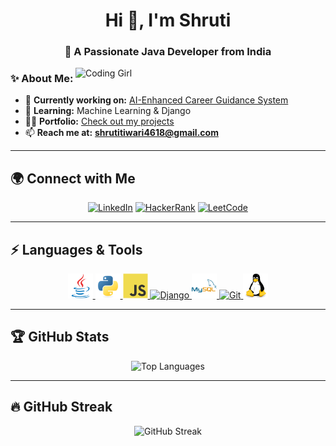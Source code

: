<h1 align="center">Hi 👋, I'm Shruti</h1>
<h3 align="center">🚀 A Passionate Java Developer from India</h3>

<img align="right" alt="Coding Girl" width="400" src="https://i.postimg.cc/zv8rZspx/image.png">

### ✨ About Me:
- 🔭 **Currently working on:** [AI-Enhanced Career Guidance System](https://github.com/shruti-tiwari761/Ai-enhanced-career-guidance-system-using-machine-learning-and-django)  
- 🌱 **Learning:** Machine Learning & Django  
- 👨‍💻 **Portfolio:** [Check out my projects](https://main.d3bd8zqghbpahh.amplifyapp.com/)  
- 📫 **Reach me at:** **shrutitiwari4618@gmail.com**  

---

## 🌍 **Connect with Me**  
<p align="center">
<a href="https://linkedin.com/in/shruti7617" target="blank"><img src="https://img.shields.io/badge/-LinkedIn-%230077B5?style=for-the-badge&logo=linkedin&logoColor=white" alt="LinkedIn"/></a>
<a href="https://www.hackerrank.com/@shrutitiwari4618" target="blank"><img src="https://img.shields.io/badge/-Hackerrank-2EC866?style=for-the-badge&logo=hackerrank&logoColor=white" alt="HackerRank"/></a>
<a href="https://leetcode.com/u/shrutitiwari4618/" target="blank"><img src="https://img.shields.io/badge/-LeetCode-FFA116?style=for-the-badge&logo=leetcode&logoColor=white" alt="LeetCode"/></a>
</p>

---

## ⚡ **Languages & Tools**  
<p align="center">
  <a href="https://www.java.com" target="_blank"> <img src="https://raw.githubusercontent.com/devicons/devicon/master/icons/java/java-original.svg" alt="Java" width="40" height="40"/> </a>
  <a href="https://www.python.org" target="_blank"> <img src="https://raw.githubusercontent.com/devicons/devicon/master/icons/python/python-original.svg" alt="Python" width="40" height="40"/> </a>
  <a href="https://developer.mozilla.org/en-US/docs/Web/JavaScript" target="_blank"> <img src="https://raw.githubusercontent.com/devicons/devicon/master/icons/javascript/javascript-original.svg" alt="JavaScript" width="40" height="40"/> </a>
  <a href="https://www.djangoproject.com/" target="_blank"> <img src="https://cdn.worldvectorlogo.com/logos/django.svg" alt="Django" width="40" height="40"/> </a>
  <a href="https://www.mysql.com/" target="_blank"> <img src="https://raw.githubusercontent.com/devicons/devicon/master/icons/mysql/mysql-original-wordmark.svg" alt="MySQL" width="40" height="40"/> </a>
  <a href="https://git-scm.com/" target="_blank"> <img src="https://www.vectorlogo.zone/logos/git-scm/git-scm-icon.svg" alt="Git" width="40" height="40"/> </a>
  <a href="https://www.linux.org/" target="_blank"> <img src="https://raw.githubusercontent.com/devicons/devicon/master/icons/linux/linux-original.svg" alt="Linux" width="40" height="40"/> </a>
</p>

---

## 🏆 **GitHub Stats**
<p align="center">
  <img src="https://github-readme-stats.vercel.app/api/top-langs?username=shruti-tiwari761&show_icons=true&locale=en&layout=compact" alt="Top Languages"/>
</p>

---

## 🔥 GitHub Streak
<p align="center">
  <img src="https://github-readme-streak-stats-eight.vercel.app?user=shruti-tiwari761&theme=radical" alt="GitHub Streak"/>
</p>

